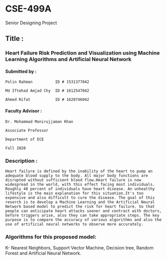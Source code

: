 # CSE-499A
Senior Designing Project

## Title :
### Heart Failure Risk Prediction and Visualization using Machine Learning Algorithms and Artificial Neural Network

#### Submitted by :
    Polin Rahman          ID # 1531377042
    
    Md Iftehad Amjad Chy  ID # 1612547042
    
    Ahmed Rifat           ID # 1620746042
#### Faculty Advisor :
    Dr. Mohammad Monirujjaman Khan
                                                   
    Associate Professor
                                                  
    Department of ECE
                                                       
    Fall 2020
    
 ### Description :
    Heart failure is defined by the inability of the heart to pump an adequate blood supply to the body. All major body functions are disrupted without sufficient blood flow.Heart failure is now widespread in the world, with this effect facing most individuals. Roughly 48 percent of individuals have heart disease. An unhealthy lifestyle is the main explanation for this situation.It's too expensive and also difficult to cure the disease. The goal of this reserch is to develop a Machine Learning and the Artificial Neural Network based model to predict the risk for heart failure. So that people can anticipate heart attacks sooner and contract with doctors, before triggers arise, also they can take appropriate steps. The key purpose is to compare the accuracy of various algorithms and also the use of artificial neural networks to observe more accurately.
### Algorithms for this proposed model:
   K- Nearest Neighbors, Support Vector Machine, Decision tree, Random Forest and Artificial Neural Network.
